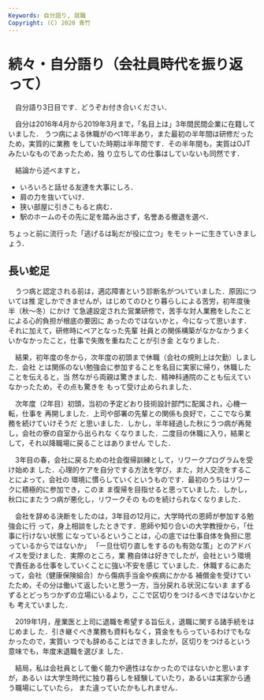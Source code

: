 ```yaml
---
Keywords: 自分語り, 就職
Copyright: (C) 2020 青竹
---
```


# 続々・自分語り（会社員時代を振り返って）

　自分語り3日目です．どうぞお付き合いください．

　自分は2016年4月から2019年3月まで，「名目上は」3年間民間企業に在籍していました．
うつ病による休職がのべ1年半あり，また最初の半年間は研修だったため，実質的に業務
をしていた時期は半年間です．その半年間も，実質はOJTみたいなものであったため，独
り立ちしての仕事はしていないも同然です．

　結論から述べますと，

- いろいろと話せる友達を大事にしろ．
- 肩の力を抜いていけ．
- 狭い部屋に引きこもると病む．
- 駅のホームのその先に足を踏み出さず，名誉ある撤退を選べ．

ちょっと前に流行った「逃げるは恥だが役に立つ」をモットーに生きていきましょう．

## 長い蛇足

　うつ病と認定される前は，適応障害という診断名がついていました．原因については推
定しかできませんが，はじめてのひとり暮らしによる苦労，初年度後半（秋～冬）にかけ
て急遽設定された営業研修で，苦手な対人業務をしたことによる心的負担が根底の要因に
あったのではないかと，今になって思います．それに加えて，研修時にペアとなった先輩
社員との関係構築がなかなかうまくいかなかったこと，仕事で失敗を重ねたことが引き金
となりました．

　結果，初年度の冬から，次年度の初頭まで休職（会社の規則上は欠勤）しました．会社
とは関係のない勉強会に参加することを名目に実家に帰り，休職したことを伝えると，当
然ながら両親は驚きました．精神科通院のことも伝えていなかったため，その点も驚きを
もって受け止められました．

　次年度（2年目）初頭，当初の予定どおり技術設計部門に配属され，心機一転，仕事を
再開しました．上司や部署の先輩との関係も良好で，ここでなら業務を続けていけそうだ
と思いました．しかし，半年経過した秋にうつ病が再発し，会社の寮の自室から出られな
くなりました．二度目の休職に入り，結果として，それ以降職場に戻ることはありません
でした．

　3年目の春，会社に戻るための社会復帰訓練として，リワークプログラムを受け始めま
した．心理的ケアを自分でする方法を学び，また，対人交流をすることによって，会社の
環境に慣らしていくというものです．最初のうちはリワークに積極的に参加でき，このま
ま復帰を目指せると思っていました．しかし，秋口にまたうつ病が悪化し，リワークその
ものを続けられなくなりました．

　会社を辞める決断をしたのは，3年目の12月に，大学時代の恩師が参加する勉強会に行
って，身上相談をしたときです．恩師や知り合いの大学教授から，「仕事に行けない状態
になっているということは，心の底では仕事自体を負担に思っているからではないか」
「一旦仕切り直しをするのも有効な策」とのアドバイスを受けました．実際のところ，業
務自体は好きでしたが，会社という環境で責任ある仕事をしていくことに強い不安を感じ
ていました．休職するにあたって，会社（健康保険組合）から傷病手当金や疾病にかかる
補償金を受けていたため，その分は働いて返したいと思う一方，当分戻れる状況にないま
まずるずるとどっちつかずの立場にいるより，ここで区切りをつけるべきではないかとも
考えていました．

　2019年1月，産業医と上司に退職を希望する旨伝え，退職に関する諸手続をはじめまし
た．引き継ぐべき業務も資料もなく，賃金をもらっているわけでもなかったので，実質い
つでも辞めることはできましたが，区切りをつけるという意味でも，年度末退職を選びま
した．

　結局，私は会社員として働く能力や適性はなかったのではないかと思いますが，あるい
は大学生時代に独り暮らしを経験していたり，あるいは実家から通う職場にしていたら，
また違っていたかもしれません．

